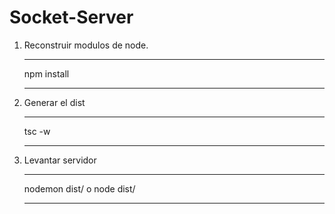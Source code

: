 

# Socket-Server

1) Reconstruir modulos de node.
    ************
    npm install
    ************

2) Generar el dist
    ************
    tsc -w
    ************

3) Levantar servidor
    ************
    nodemon dist/
        o
    node dist/
    ************